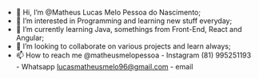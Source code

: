 - 👋 Hi, I’m @Matheus Lucas Melo Pessoa do Nascimento;
- 👀 I’m interested in Programming and learning new stuff everyday;
- 🌱 I’m currently learning Java, somethings from Front-End, React and Angular;
- 💞️ I’m looking to collaborate on various projects and learn always;
- 📫 How to reach me @matheusmelopessoa - Instagram
                     (81) 995251193 - Whatsapp
                     lucasmatheusmelo96@gmail.com - email 

<!---
mattlucas96/mattlucas96 is a ✨ special ✨ repository because its `README.md` (this file) appears on your GitHub profile.
You can click the Preview link to take a look at your changes.
--->
